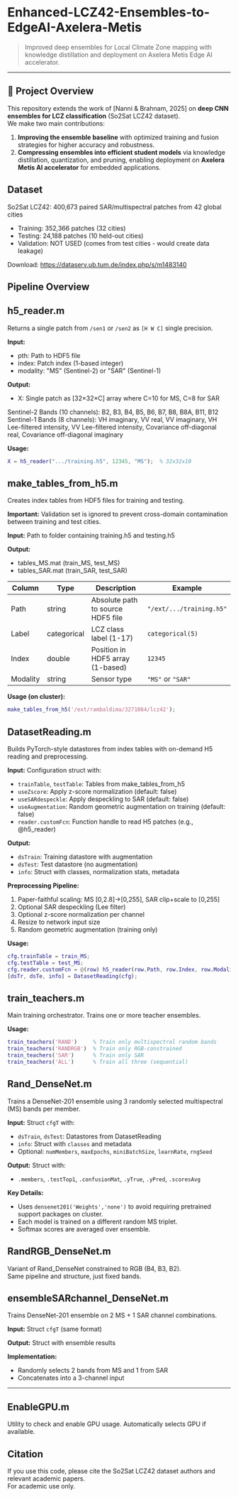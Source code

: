 # Enhanced-LCZ42-Ensembles-to-EdgeAI-Axelera-Metis

> Improved deep ensembles for Local Climate Zone mapping with knowledge distillation and deployment on Axelera Metis Edge AI accelerator.

---

## 📖 Project Overview
This repository extends the work of [Nanni & Brahnam, 2025] on **deep CNN ensembles for LCZ classification** (So2Sat LCZ42 dataset).  
We make two main contributions:
1. **Improving the ensemble baseline** with optimized training and fusion strategies for higher accuracy and robustness.  
2. **Compressing ensembles into efficient student models** via knowledge distillation, quantization, and pruning, enabling deployment on **Axelera Metis AI accelerator** for embedded applications.

## Dataset

So2Sat LCZ42: 400,673 paired SAR/multispectral patches from 42 global cities
- Training: 352,366 patches (32 cities)
- Testing: 24,188 patches (10 held-out cities)
- Validation: NOT USED (comes from test cities - would create data leakage)

Download: https://dataserv.ub.tum.de/index.php/s/m1483140


## Pipeline Overview

##  h5_reader.m

Returns a single patch from `/sen1` or `/sen2` as `[H W C]` single precision.

**Input:**

- pth: Path to HDF5 file
- index: Patch index (1-based integer)
- modality: "MS" (Sentinel-2) or "SAR" (Sentinel-1)

**Output:** 

- X: Single patch as [32×32×C] array where C=10 for MS, C=8 for SAR

Sentinel-2 Bands (10 channels): B2, B3, B4, B5, B6, B7, B8, B8A, B11, B12\
Sentinel-1 Bands (8 channels): VH imaginary, VV real, VV imaginary, VH Lee-filtered intensity, VV Lee-filtered intensity, Covariance off-diagonal real, Covariance off-diagonal imaginary

**Usage:**

```matlab
X = h5_reader(".../training.h5", 12345, "MS");  % 32x32x10
```

## make_tables_from_h5.m

Creates index tables from HDF5 files for training and testing.

**Important:** Validation set is ignored to prevent cross-domain contamination between training and test cities.

**Input:** Path to folder containing training.h5 and testing.h5

**Output:** 
- tables_MS.mat (train_MS, test_MS)
- tables_SAR.mat (train_SAR, test_SAR)

| Column | Type | Description | Example |
|--------|------|-------------|---------|
| Path | string | Absolute path to source HDF5 file | `"/ext/.../training.h5"` |
| Label | categorical | LCZ class label (1-17) | `categorical(5)` |
| Index | double | Position in HDF5 array (1-based) | `12345` |
| Modality | string | Sensor type | `"MS"` or `"SAR"` |

**Usage (on cluster):**
```matlab
make_tables_from_h5('/ext/rambaldima/3271064/lcz42');
```

## DatasetReading.m

Builds PyTorch-style datastores from index tables with on-demand H5 reading and preprocessing.

**Input:** Configuration struct with:
- `trainTable`, `testTable`: Tables from make_tables_from_h5
- `useZscore`: Apply z-score normalization (default: false)
- `useSARdespeckle`: Apply despeckling to SAR (default: false)
- `useAugmentation`: Random geometric augmentation on training (default: false)
- `reader.customFcn`: Function handle to read H5 patches (e.g., @h5_reader)

**Output:**
- `dsTrain`: Training datastore with augmentation
- `dsTest`: Test datastore (no augmentation)
- `info`: Struct with classes, normalization stats, metadata

**Preprocessing Pipeline:**
1. Paper-faithful scaling: MS [0,2.8]→[0,255], SAR clip+scale to [0,255]
2. Optional SAR despeckling (Lee filter)
3. Optional z-score normalization per channel
4. Resize to network input size
5. Random geometric augmentation (training only)

**Usage:**
```matlab
cfg.trainTable = train_MS;
cfg.testTable = test_MS;
cfg.reader.customFcn = @(row) h5_reader(row.Path, row.Index, row.Modality);
[dsTr, dsTe, info] = DatasetReading(cfg);
```

## train_teachers.m

Main training orchestrator. Trains one or more teacher ensembles.

**Usage:**
```matlab
train_teachers('RAND')     % Train only multispectral random bands
train_teachers('RANDRGB')  % Train only RGB-constrained
train_teachers('SAR')      % Train only SAR
train_teachers('ALL')      % Train all three (sequential)
```
## Rand_DenseNet.m

Trains a DenseNet-201 ensemble using 3 randomly selected multispectral (MS) bands per member.

**Input:** Struct `cfgT` with:
- `dsTrain`, `dsTest`: Datastores from DatasetReading
- `info`: Struct with `classes` and metadata
- Optional: `numMembers`, `maxEpochs`, `miniBatchSize`, `learnRate`, `rngSeed`

**Output:** Struct with:
- `.members`, `.testTop1`, `.confusionMat`, `.yTrue`, `.yPred`, `.scoresAvg`

**Key Details:**
- Uses `densenet201('Weights','none')` to avoid requiring pretrained support packages on cluster.
- Each model is trained on a different random MS triplet.
- Softmax scores are averaged over ensemble.

## RandRGB_DenseNet.m

Variant of Rand_DenseNet constrained to RGB (B4, B3, B2).  
Same pipeline and structure, just fixed bands.

## ensembleSARchannel_DenseNet.m

Trains DenseNet-201 ensemble on 2 MS + 1 SAR channel combinations.

**Input:** Struct `cfgT` (same format)

**Output:** Struct with ensemble results

**Implementation:**
- Randomly selects 2 bands from MS and 1 from SAR
- Concatenates into a 3-channel input

---

## EnableGPU.m

Utility to check and enable GPU usage. Automatically selects GPU if available.

## Citation

If you use this code, please cite the So2Sat LCZ42 dataset authors and relevant academic papers.  
For academic use only.